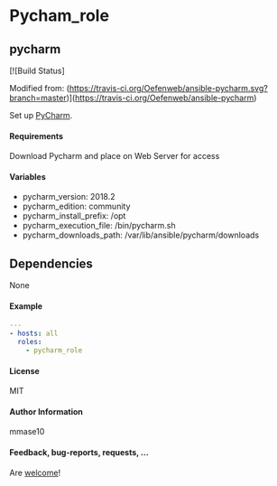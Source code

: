 # Pycham_role

## pycharm

[![Build Status] 

Modified from: (https://travis-ci.org/Oefenweb/ansible-pycharm.svg?branch=master)](https://travis-ci.org/Oefenweb/ansible-pycharm)

Set up [PyCharm](https://www.jetbrains.com/pycharm/).

#### Requirements

Download Pycharm and place on Web Server for access

#### Variables


* pycharm_version: 2018.2
* pycharm_edition: community
* pycharm_install_prefix: /opt
* pycharm_execution_file: /bin/pycharm.sh
* pycharm_downloads_path: /var/lib/ansible/pycharm/downloads

## Dependencies

None

#### Example

```yaml
---
- hosts: all
  roles:
    - pycharm_role
```

#### License

MIT

#### Author Information

mmase10

#### Feedback, bug-reports, requests, ...

Are [welcome](https://github.com/mmase10/Pycham_role/issues/new)!
